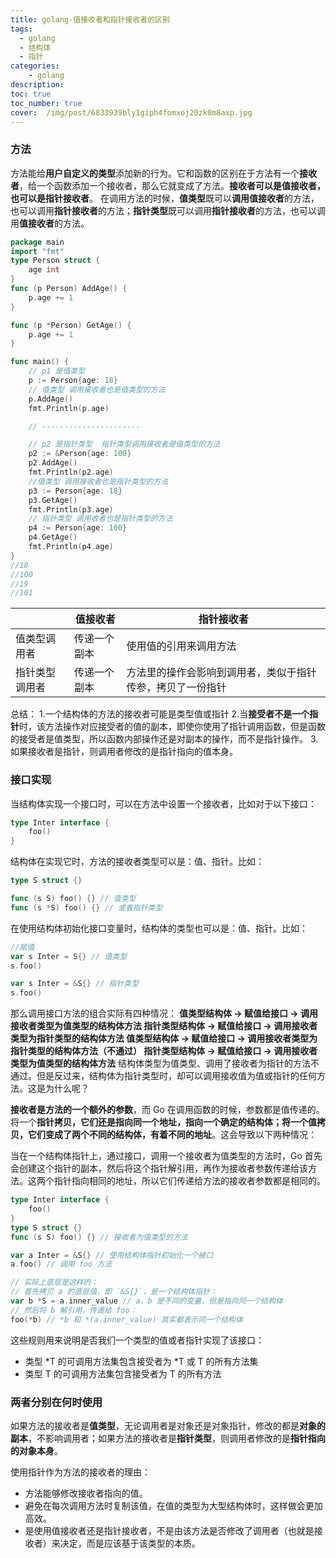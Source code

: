 ```yaml
---
title: golang-值接收者和指针接收者的区别
tags:
  - golang 
  - 结构体
  - 指针
categories:
	- golang
description: 
toc: true
toc_number: true
cover:  /img/post/6833939bly1giph4fomxoj20zk0m8axp.jpg
---
```

### 方法 
方法能给**用户自定义的类型**添加新的行为。它和函数的区别在于方法有一个**接收者**，给一个函数添加一个接收者，那么它就变成了方法。**接收者可以是值接收者，也可以是指针接收者**。
在调用方法的时候，**值类型**既可以**调用值接收者**的方法，也可以调用**指针接收者**的方法；**指针类型**既可以调用**指针接收者**的方法，也可以调用**值接收者**的方法。

```go
package main
import "fmt"
type Person struct {
	age int
}
func (p Person) AddAge() {
	p.age += 1
}

func (p *Person) GetAge() {
	p.age += 1
}

func main() {
	// p1 是值类型
	p := Person{age: 18}
	// 值类型 调用接收者也是值类型的方法
	p.AddAge()
	fmt.Println(p.age)

	// ----------------------

	// p2 是指针类型  指针类型调用接收者是值类型的方法
	p2 := &Person{age: 100}
	p2.AddAge()
	fmt.Println(p2.age)
	//值类型 调用接收者也是指针类型的方法
	p3 := Person{age: 18}
	p3.GetAge()
	fmt.Println(p3.age)
	// 指针类型 调用收者也是指针类型的方法
	p4 := Person{age: 100}
	p4.GetAge()
	fmt.Println(p4.age)
}
//18
//100
//19
//101
```
|  |  值接收者| 指针接收者|
|--|--|--|
|值类型调用者	  |传递一个副本  |使用值的引用来调用方法 |
|指针类型调用者	|传递一个副本 |方法里的操作会影响到调用者，类似于指针传参，拷贝了一份指针|

总结：
1.一个结构体的方法的接收者可能是类型值或指针
2.当**接受者不是一个指针**时，该方法操作对应接受者的值的副本，即使你使用了指针调用函数，但是函数的接受者是值类型，所以函数内部操作还是对副本的操作，而不是指针操作。
3.如果接收者是指针，则调用者修改的是指针指向的值本身。

### 接口实现
当结构体实现一个接口时，可以在方法中设置一个接收者，比如对于以下接口：

```go
type Inter interface {
    foo()
}
```

结构体在实现它时，方法的接收者类型可以是：值、指针。比如：

```go
type S struct {}

func (s S) foo() {} // 值类型
func (s *S) foo() {} // 或者指针类型
```

在使用结构体初始化接口变量时，结构体的类型也可以是：值、指针。比如：

```go 、
//赋值
var s Inter = S{} // 值类型
s.foo()

var s Inter = &S{} // 指针类型
s.foo()
```

那么调用接口方法的组合实际有四种情况：
**值类型结构体 -> 赋值给接口 -> 调用接收者类型为值类型的结构体方法
指针类型结构体 -> 赋值给接口 -> 调用接收者类型为指针类型的结构体方法
值类型结构体 -> 赋值给接口 -> 调用接收者类型为指针类型的结构体方法（不通过）
指针类型结构体 -> 赋值给接口 -> 调用接收者类型为值类型的结构体方法**
结构体类型为值类型、调用了接收者为指针的方法不通过。但是反过来，结构体为指针类型时，却可以调用接收值为值或指针的任何方法。这是为什么呢？

**接收者是方法的一个额外的参数**，而 Go 在调用函数的时候，参数都是值传递的。将一个**指针拷贝，它们还是指向同一个地址，指向一个确定的结构体；将一个值拷贝，它们变成了两个不同的结构体，有着不同的地址**。这会导致以下两种情况：

当在一个结构体指针上，通过接口，调用一个接收者为值类型的方法时，Go 首先会创建这个指针的副本，然后将这个指针解引用，再作为接收者参数传递给该方法。这两个指针指向相同的地址，所以它们传递给方法的接收者参数都是相同的。

```go
type Inter interface {
    foo()
}
type S struct {}
func (s S) foo() {} // 接收者为值类型的方法

var a Inter = &S{} // 使用结构体指针初始化一个接口
a.foo() // 调用 foo 方法

// 实际上底层是这样的：
// 首先拷贝 a 的底层值，即 `&S{}`，是一个结构体指针：
var b *S = a.inner_value // a、b 是不同的变量，但是指向同一个结构体
// 然后将 b 解引用，传递给 foo：
foo(*b) // *b 和 *(a.inner_value) 其实都表示同一个结构体
```
这些规则用来说明是否我们一个类型的值或者指针实现了该接口：

- 类型 *T 的可调用方法集包含接受者为 *T 或 T 的所有方法集
- 类型 T 的可调用方法集包含接受者为 T 的所有方法

### 两者分别在何时使用 
如果方法的接收者是**值类型**，无论调用者是对象还是对象指针，修改的都是**对象的副本**，不影响调用者；如果方法的接收者是**指针类型**，则调用者修改的是**指针指向的对象本身**。

使用指针作为方法的接收者的理由：
- 方法能够修改接收者指向的值。
- 避免在每次调用方法时复制该值，在值的类型为大型结构体时，这样做会更加高效。
- 是使用值接收者还是指针接收者，不是由该方法是否修改了调用者（也就是接收者）来决定，而是应该基于该类型的本质。
